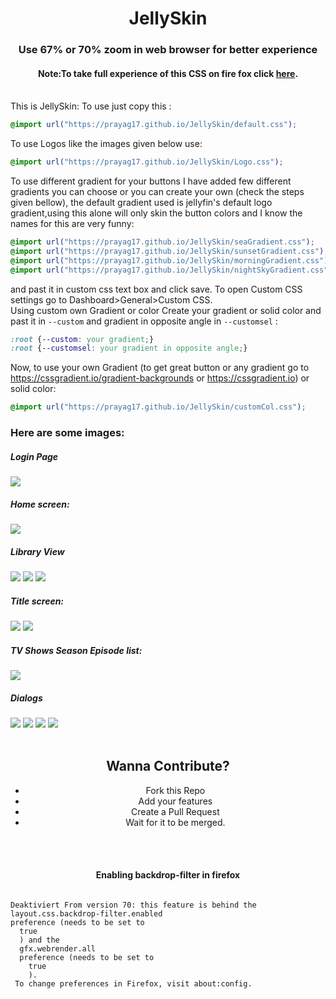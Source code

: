 <div align="center">
<h1>JellySkin</h1><h3>Use 67% or 70% zoom in web browser for better experience</h3>
<h4>Note:To take full experience of this CSS on fire fox click <a href="#firefox">here</a></strong>.</h4>
</div>
<br>
This is JellySkin:
To use just copy this :

```css
@import url("https://prayag17.github.io/JellySkin/default.css");
```
To use Logos like the images given below use:

```css
@import url("https://prayag17.github.io/JellySkin/Logo.css");
```

To use different gradient for your buttons I have added few different gradients you can choose or you can create your own (check the steps given bellow), the default gradient used is jellyfin's default logo gradient,using this alone will only skin the button colors and I know the names for this are very funny:
```css
@import url("https://prayag17.github.io/JellySkin/seaGradient.css");
@import url("https://prayag17.github.io/JellySkin/sunsetGradient.css");
@import url("https://prayag17.github.io/JellySkin/morningGradient.css");
@import url("https://prayag17.github.io/JellySkin/nightSkyGradient.css");
```
and past it in custom css text box and click save. To open Custom CSS settings go to Dashboard>General>Custom CSS.
<br>
Using custom own Gradient or color
Create your gradient or solid color and past it in ```--custom``` and gradient in opposite angle in ```--customsel``` :
```css
:root {--custom: your gradient;}
:root {--customsel: your gradient in opposite angle;}
```
Now, to use your own Gradient (to get great button or any gradient go to https://cssgradient.io/gradient-backgrounds or https://cssgradient.io) or solid color:
```css
@import url("https://prayag17.github.io/JellySkin/customCol.css");
```  
<h3>Here are some images:</h3>

<h5>Login Page</h5>
<img src="https://prayag17.github.io/JellySkin/img/login.jpg">

<h5>Home screen:</h5>
<img src="https://prayag17.github.io/JellySkin/img/Home.jpg">

<h5>Library View</h5>
<img src="https://prayag17.github.io/JellySkin/img/Movies.jpg">
<img src="https://prayag17.github.io/JellySkin/img/TV%20Shows.jpg">
<img src="https://prayag17.github.io/JellySkin/img/Collections.jpg">

<h5>Title screen:</h5>
<img src="https://prayag17.github.io/JellySkin/img/Title%20Page-Movie.jpg">
<img src="https://prayag17.github.io/JellySkin/img/Title%20Page-TV.jpg">

<h5>TV Shows Season Episode list:</h5>
<img src="https://prayag17.github.io/JellySkin/img/Ep-list.jpg">

<h5>Dialogs</h5>
<img src="https://prayag17.github.io/JellySkin/img/Menu.jpg">
<img src="https://prayag17.github.io/JellySkin/img/Dialog-1.jpg">
<img src="https://prayag17.github.io/JellySkin/img/Dialog-2.jpg">
<img src="https://prayag17.github.io/JellySkin/img/Dialog-3.jpg">
<br>
<br>

<div class="conribute" align="center" style="text-align: center;">
<h2> Wanna Contribute? </h2>
<ul>
<li>Fork this Repo</li>
<li>Add your features</li>
<li>Create a Pull Request</li>
<li>Wait for it to be merged.</li>
</ul>
</div>
<br>
<br>

<div class="firefox">
<h4 align="center">Enabling backdrop-filter in firefox</h4>

<code style="display: block !important;">
Deaktiviert From version 70: this feature is behind the
layout.css.backdrop-filter.enabled
preference (needs to be set to
  true
  ) and the
  gfx.webrender.all
  preference (needs to be set to
    true
    ).
 To change preferences in Firefox, visit about:config.
</code>

</div>
